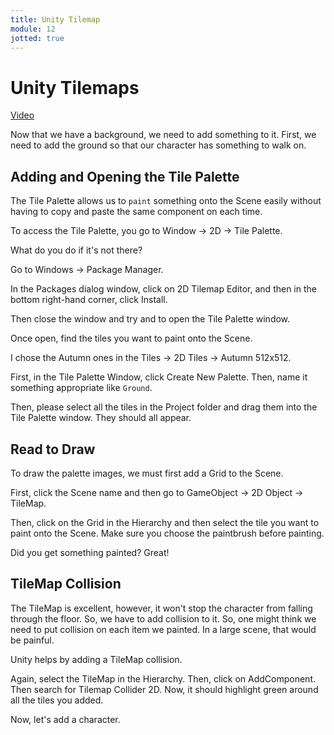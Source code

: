 ```yaml
---
title: Unity Tilemap
module: 12
jotted: true
---
```


# Unity Tilemaps

<a href="https://umontana.zoom.us/rec/play/68Z7fuz--mg3TtzB4QSDUP9xW9W-f6OsgSRI-_AOzRrhUHBVY1SgMrsaM7B36oBpfIxDsJv6Yc44AHCJ?continueMode=true" target="_new">Video</a>

Now that we have a background, we need to add something to it.  First, we need to add the ground so that our character has something to walk on.

## Adding and Opening the Tile Palette

The Tile Palette allows us to `paint` something onto the Scene easily without having to copy and paste the same component on each time.

To access the Tile Palette, you go to Window -> 2D -> Tile Palette.

What do you do if it's not there?

Go to Windows -> Package Manager.

In the Packages dialog window, click on 2D Tilemap Editor, and then in the bottom right-hand corner, click Install.

Then close the window and try and to open the Tile Palette window.

Once open, find the tiles you want to paint onto the Scene.

I chose the Autumn ones in the Tiles -> 2D Tiles -> Autumn 512x512.  

First, in the Tile Palette Window, click Create New Palette.  Then, name it something appropriate like `Ground`.

Then, please select all the tiles in the Project folder and drag them into the Tile Palette window. They should all appear.

## Read to Draw

To draw the palette images, we must first add a Grid to the Scene.

First, click the Scene name and then go to GameObject -> 2D Object -> TileMap.

Then, click on the Grid in the Hierarchy and then select the tile you want to paint onto the Scene. Make sure you choose the paintbrush before painting.

Did you get something painted?  Great!

## TileMap Collision

The TileMap is excellent, however, it won't stop the character from falling through the floor.  So, we have to add collision to it.  So, one might think we need to put collision on each item we painted.  In a large scene, that would be painful.  

Unity helps by adding a TileMap collision.  

Again, select the TileMap in the Hierarchy.  Then, click on AddComponent.  Then search for Tilemap Collider 2D.  Now, it should highlight green around all the tiles you added.

Now, let's add a character.